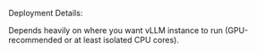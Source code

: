 Deployment Details:

Depends heavily on where you want vLLM instance to run (GPU-recommended or at least isolated CPU cores).
